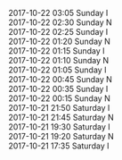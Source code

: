 2017-10-22 03:05 Sunday  I  
2017-10-22 02:30 Sunday  N  
2017-10-22 02:25 Sunday  I  
2017-10-22 01:20 Sunday  N  
2017-10-22 01:15 Sunday  I  
2017-10-22 01:10 Sunday  N  
2017-10-22 01:05 Sunday  I  
2017-10-22 00:45 Sunday  N  
2017-10-22 00:35 Sunday  I  
2017-10-22 00:15 Sunday  N  
2017-10-21 21:50 Saturday  I  
2017-10-21 21:45 Saturday  N  
2017-10-21 19:30 Saturday  I  
2017-10-21 19:20 Saturday  N  
2017-10-21 17:35 Saturday  I  
